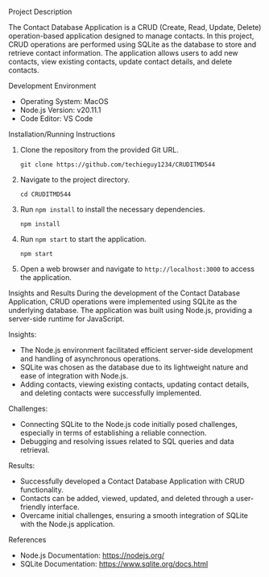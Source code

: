  Project Description

The Contact Database Application is a CRUD (Create, Read, Update, Delete) operation-based application designed to manage contacts. In this project, CRUD operations are performed using SQLite as the database to store and retrieve contact information. The application allows users to add new contacts, view existing contacts, update contact details, and delete contacts.

 Development Environment
- Operating System: MacOS
- Node.js Version: v20.11.1
- Code Editor: VS Code

 Installation/Running Instructions
1. Clone the repository from the provided Git URL.
   ```
   git clone https://github.com/techieguy1234/CRUDITMD544
   ```

2. Navigate to the project directory.
   ```
   cd CRUDITMD544
   ```

3. Run `npm install` to install the necessary dependencies.
   ```
   npm install
   ```

4. Run `npm start` to start the application.
   ```
   npm start
   ```

5. Open a web browser and navigate to `http://localhost:3000` to access the application.

 Insights and Results
During the development of the Contact Database Application, CRUD operations were implemented using SQLite as the underlying database. The application was built using Node.js, providing a server-side runtime for JavaScript.

Insights:
- The Node.js environment facilitated efficient server-side development and handling of asynchronous operations.
- SQLite was chosen as the database due to its lightweight nature and ease of integration with Node.js.
- Adding contacts, viewing existing contacts, updating contact details, and deleting contacts were successfully implemented.

Challenges:
- Connecting SQLite to the Node.js code initially posed challenges, especially in terms of establishing a reliable connection.
- Debugging and resolving issues related to SQL queries and data retrieval.

Results:
- Successfully developed a Contact Database Application with CRUD functionality.
- Contacts can be added, viewed, updated, and deleted through a user-friendly interface.
- Overcame initial challenges, ensuring a smooth integration of SQLite with the Node.js application.

 References
- Node.js Documentation: https://nodejs.org/
- SQLite Documentation: https://www.sqlite.org/docs.html
